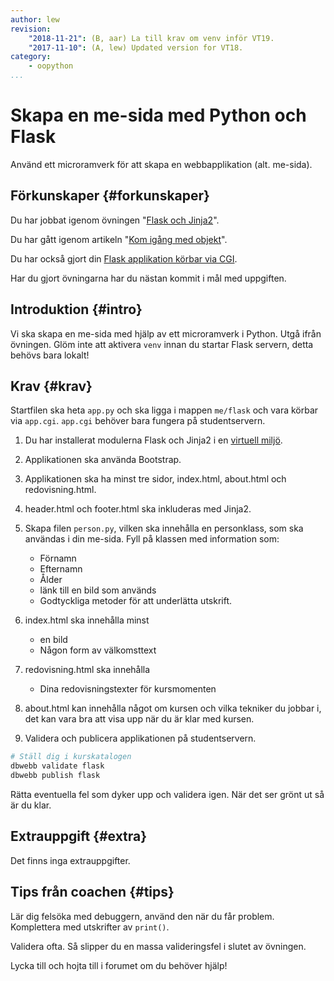 ```yaml
---
author: lew
revision:
    "2018-11-21": (B, aar) La till krav om venv inför VT19.
    "2017-11-10": (A, lew) Updated version for VT18.
category:
    - oopython
...
```

Skapa en me-sida med Python och Flask
===================================

Använd ett microramverk för att skapa en webbapplikation (alt. me-sida).

<!--more-->


Förkunskaper {#forkunskaper}
-----------------------

Du har jobbat igenom övningen "[Flask och Jinja2](kunskap/flask-med-jinja2)".

Du har gått igenom artikeln "[Kom igång med objekt](kunskap/kom-igang-med-objekt)".

Du har också gjort din [Flask applikation körbar via CGI](coachen/flask-som-cgi-script).

Har du gjort övningarna har du nästan kommit i mål med uppgiften.



Introduktion {#intro}
-----------------------

Vi ska skapa en me-sida med hjälp av ett microramverk i Python. Utgå ifrån övningen. Glöm inte att aktivera `venv` innan du startar Flask servern, detta behövs bara lokalt!



Krav {#krav}
-----------------------

Startfilen ska heta `app.py` och ska ligga i mappen `me/flask` och vara körbar via `app.cgi`. `app.cgi` behöver bara fungera på studentservern.

1. Du har installerat modulerna Flask och Jinja2 i en [virtuell miljö](kunskap/python-virtuel-miljo).

1. Applikationen ska använda Bootstrap.

1. Applikationen ska ha minst tre sidor, index.html, about.html och redovisning.html.

1. header.html och footer.html ska inkluderas med Jinja2.

1. Skapa filen `person.py`, vilken ska innehålla en personklass, som ska användas i din me-sida. Fyll på klassen med information som:
    * Förnamn
    * Efternamn
    * Ålder
    * länk till en bild som används
    * Godtyckliga metoder för att underlätta utskrift.

1. index.html ska innehålla minst
    * en bild
    * Någon form av välkomsttext

1. redovisning.html ska innehålla
    * Dina redovisningstexter för kursmomenten

1. about.html kan innehålla något om kursen och vilka tekniker du jobbar i, det kan vara bra att visa upp när du är klar med kursen.

1. Validera och publicera applikationen på studentservern.


<!-- 5. Applikationen ska använda port 5000 -->

```bash
# Ställ dig i kurskatalogen
dbwebb validate flask
dbwebb publish flask
```

Rätta eventuella fel som dyker upp och validera igen. När det ser grönt ut så är du klar.



Extrauppgift {#extra}
-----------------------

Det finns inga extrauppgifter.



Tips från coachen {#tips}
-----------------------

Lär dig felsöka med debuggern, använd den när du får problem. Komplettera med utskrifter av `print()`.

Validera ofta. Så slipper du en massa valideringsfel i slutet av övningen.

Lycka till och hojta till i forumet om du behöver hjälp!
